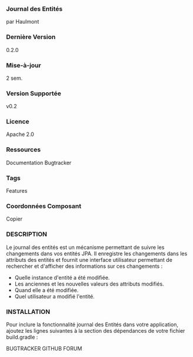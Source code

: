 ### Journal des Entités
par Haulmont

### Dernière Version
0.2.0

### Mise-à-jour
2 sem.

### Version Supportée
v0.2

### Licence
Apache 2.0

### Ressources
Documentation
Bugtracker

### Tags
Features

### Coordonnées Composant

Copier

### DESCRIPTION
Le journal des entités est un mécanisme permettant de suivre les changements dans vos entités JPA. Il enregistre les changements dans les attributs des entités et fournit une interface utilisateur permettant de rechercher et d'afficher des informations sur ces changements :

* Quelle instance d'entité a été modifiée.
* Les anciennes et les nouvelles valeurs des attributs modifiés.
* Quand elle a été modifiée.
* Quel utilisateur a modifié l'entité.

### INSTALLATION
Pour inclure la fonctionnalité journal des Entités dans votre application, ajoutez les lignes suivantes à la section des dépendances de votre fichier build.gradle :

BUGTRACKER
GITHUB
FORUM